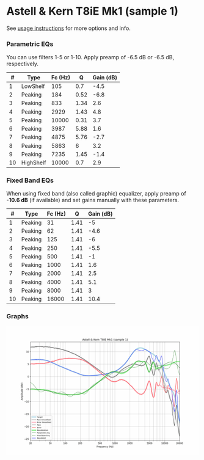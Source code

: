 # Astell & Kern T8iE Mk1 (sample 1)
See [usage instructions](https://github.com/jaakkopasanen/AutoEq#usage) for more options and info.

### Parametric EQs
You can use filters 1-5 or 1-10. Apply preamp of -6.5 dB or -6.5 dB, respectively.

|   # | Type      |   Fc (Hz) |    Q |   Gain (dB) |
|-----|-----------|-----------|------|-------------|
|   1 | LowShelf  |       105 | 0.7  |        -4.5 |
|   2 | Peaking   |       184 | 0.52 |        -6.8 |
|   3 | Peaking   |       833 | 1.34 |         2.6 |
|   4 | Peaking   |      2929 | 1.43 |         4.8 |
|   5 | Peaking   |     10000 | 0.31 |         3.7 |
|   6 | Peaking   |      3987 | 5.88 |         1.6 |
|   7 | Peaking   |      4875 | 5.76 |        -2.7 |
|   8 | Peaking   |      5863 | 6    |         3.2 |
|   9 | Peaking   |      7235 | 1.45 |        -1.4 |
|  10 | HighShelf |     10000 | 0.7  |         2.9 |

### Fixed Band EQs
When using fixed band (also called graphic) equalizer, apply preamp of **-10.6 dB** (if available) and set gains manually with these parameters.

|   # | Type    |   Fc (Hz) |    Q |   Gain (dB) |
|-----|---------|-----------|------|-------------|
|   1 | Peaking |        31 | 1.41 |        -5   |
|   2 | Peaking |        62 | 1.41 |        -4.6 |
|   3 | Peaking |       125 | 1.41 |        -6   |
|   4 | Peaking |       250 | 1.41 |        -5.5 |
|   5 | Peaking |       500 | 1.41 |        -1   |
|   6 | Peaking |      1000 | 1.41 |         1.6 |
|   7 | Peaking |      2000 | 1.41 |         2.5 |
|   8 | Peaking |      4000 | 1.41 |         5.1 |
|   9 | Peaking |      8000 | 1.41 |         3   |
|  10 | Peaking |     16000 | 1.41 |        10.4 |

### Graphs
![](./Astell%20&%20Kern%20T8iE%20Mk1%20(sample%201).png)
